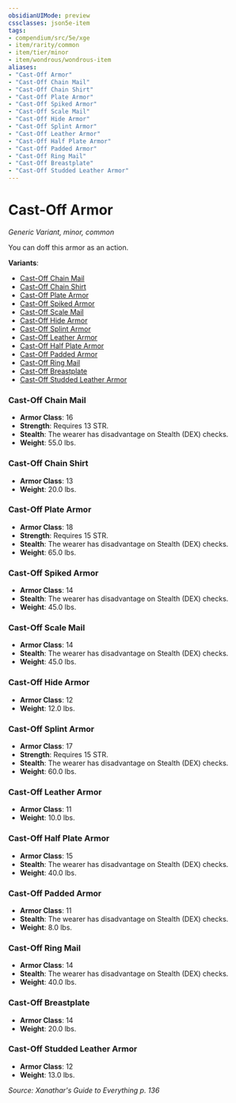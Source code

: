 ```yaml
---
obsidianUIMode: preview
cssclasses: json5e-item
tags:
- compendium/src/5e/xge
- item/rarity/common
- item/tier/minor
- item/wondrous/wondrous-item
aliases: 
- "Cast-Off Armor"
- "Cast-Off Chain Mail"
- "Cast-Off Chain Shirt"
- "Cast-Off Plate Armor"
- "Cast-Off Spiked Armor"
- "Cast-Off Scale Mail"
- "Cast-Off Hide Armor"
- "Cast-Off Splint Armor"
- "Cast-Off Leather Armor"
- "Cast-Off Half Plate Armor"
- "Cast-Off Padded Armor"
- "Cast-Off Ring Mail"
- "Cast-Off Breastplate"
- "Cast-Off Studded Leather Armor"
---
```

# Cast-Off Armor
*Generic Variant, minor, common*  


You can doff this armor as an action.

**Variants**:
- [Cast-Off Chain Mail](#Cast-Off%20Chain%20Mail)
- [Cast-Off Chain Shirt](#Cast-Off%20Chain%20Shirt)
- [Cast-Off Plate Armor](#Cast-Off%20Plate%20Armor)
- [Cast-Off Spiked Armor](#Cast-Off%20Spiked%20Armor)
- [Cast-Off Scale Mail](#Cast-Off%20Scale%20Mail)
- [Cast-Off Hide Armor](#Cast-Off%20Hide%20Armor)
- [Cast-Off Splint Armor](#Cast-Off%20Splint%20Armor)
- [Cast-Off Leather Armor](#Cast-Off%20Leather%20Armor)
- [Cast-Off Half Plate Armor](#Cast-Off%20Half%20Plate%20Armor)
- [Cast-Off Padded Armor](#Cast-Off%20Padded%20Armor)
- [Cast-Off Ring Mail](#Cast-Off%20Ring%20Mail)
- [Cast-Off Breastplate](#Cast-Off%20Breastplate)
- [Cast-Off Studded Leather Armor](#Cast-Off%20Studded%20Leather%20Armor)

### Cast-Off Chain Mail

- **Armor Class**: 16
- **Strength**: Requires 13 STR.
- **Stealth**: The wearer has disadvantage on Stealth (DEX) checks.
- **Weight**: 55.0 lbs.

### Cast-Off Chain Shirt

- **Armor Class**: 13
- **Weight**: 20.0 lbs.

### Cast-Off Plate Armor

- **Armor Class**: 18
- **Strength**: Requires 15 STR.
- **Stealth**: The wearer has disadvantage on Stealth (DEX) checks.
- **Weight**: 65.0 lbs.

### Cast-Off Spiked Armor

- **Armor Class**: 14
- **Stealth**: The wearer has disadvantage on Stealth (DEX) checks.
- **Weight**: 45.0 lbs.

### Cast-Off Scale Mail

- **Armor Class**: 14
- **Stealth**: The wearer has disadvantage on Stealth (DEX) checks.
- **Weight**: 45.0 lbs.

### Cast-Off Hide Armor

- **Armor Class**: 12
- **Weight**: 12.0 lbs.

### Cast-Off Splint Armor

- **Armor Class**: 17
- **Strength**: Requires 15 STR.
- **Stealth**: The wearer has disadvantage on Stealth (DEX) checks.
- **Weight**: 60.0 lbs.

### Cast-Off Leather Armor

- **Armor Class**: 11
- **Weight**: 10.0 lbs.

### Cast-Off Half Plate Armor

- **Armor Class**: 15
- **Stealth**: The wearer has disadvantage on Stealth (DEX) checks.
- **Weight**: 40.0 lbs.

### Cast-Off Padded Armor

- **Armor Class**: 11
- **Stealth**: The wearer has disadvantage on Stealth (DEX) checks.
- **Weight**: 8.0 lbs.

### Cast-Off Ring Mail

- **Armor Class**: 14
- **Stealth**: The wearer has disadvantage on Stealth (DEX) checks.
- **Weight**: 40.0 lbs.

### Cast-Off Breastplate

- **Armor Class**: 14
- **Weight**: 20.0 lbs.

### Cast-Off Studded Leather Armor

- **Armor Class**: 12
- **Weight**: 13.0 lbs.


*Source: Xanathar's Guide to Everything p. 136*